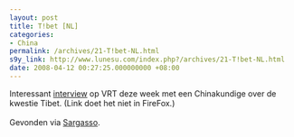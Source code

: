```yaml
---
layout: post
title: T!bet [NL]
categories:
- China
permalink: /archives/21-T!bet-NL.html
s9y_link: http://www.lunesu.com/index.php?/archives/21-T!bet-NL.html
date: 2008-04-12 00:27:25.000000000 +08:00
---
```

Interessant <a href="http://internetradio.vrt.be/popups/radio1/radioplayer.html?qsbrand=11&qsODfile=/media/audio/och1/11_r1_och1_verslaggeving_Tibet" title="De Ochtend 9/4/2008">interview</a> op VRT deze week met een Chinakundige over de kwestie Tibet. (Link doet het niet in FireFox.)<br />
<br />
Gevonden via <a href="http://sargasso.nl/archief/2008/04/09/boycot-de-spelen-niet/" title="Boycot de spelen niet!">Sargasso</a>.
